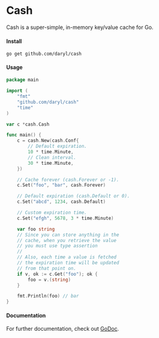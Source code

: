 # Cash

Cash is a super-simple, in-memory key/value cache for Go.

#### Install

    go get github.com/daryl/cash

#### Usage

```go
package main

import (
    "fmt"
    "github.com/daryl/cash"
    "time"
)

var c *cash.Cash

func main() {
    c = cash.New(cash.Conf{
        // Default expiration.
        10 * time.Minute,
        // Clean interval.
        30 * time.Minute,
    })

    // Cache forever (cash.Forever or -1).
    c.Set("foo", "bar", cash.Forever)

    // Default expiration (cash.Default or 0).
    c.Set("abcd", 1234, cash.Default)

    // Custom expiration time.
    c.Set("efgh", 5678, 3 * time.Minute)

    var foo string
    // Since you can store anything in the
    // cache, when you retrieve the value
    // you must use type assertion
    //
    // Also, each time a value is fetched
    // the expiration time will be updated
    // from that point on.
    if v, ok := c.Get("foo"); ok {
        foo = v.(string)
    }

    fmt.Println(foo) // bar
}
```

#### Documentation

For further documentation, check out [GoDoc](http://godoc.org/github.com/daryl/cash).
